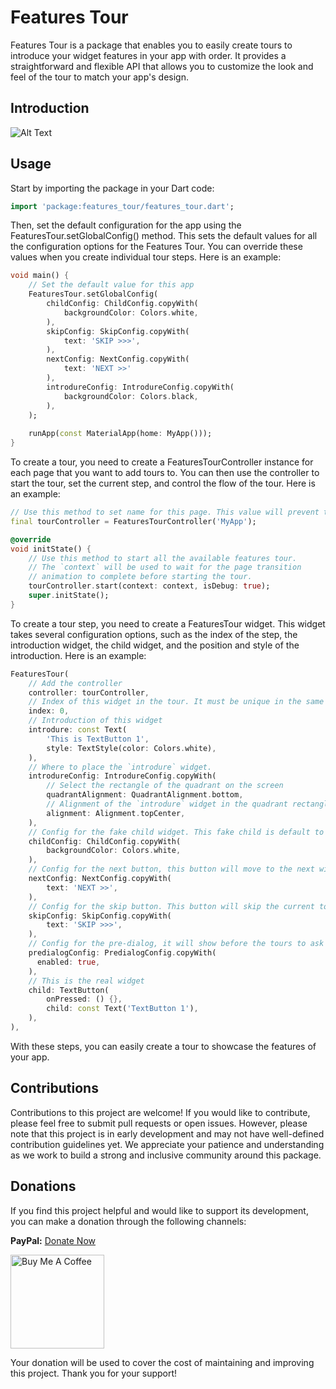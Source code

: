 # Features Tour

Features Tour is a package that enables you to easily create tours to introduce your widget features in your app with order. It provides a straightforward and flexible API that allows you to customize the look and feel of the tour to match your app's design.

## Introduction

![Alt Text](assets/introduction.gif)

## Usage

Start by importing the package in your Dart code:

``` dart
import 'package:features_tour/features_tour.dart';
```

Then, set the default configuration for the app using the FeaturesTour.setGlobalConfig() method. This sets the default values for all the configuration options for the Features Tour. You can override these values when you create individual tour steps. Here is an example:

``` dart
void main() {
    // Set the default value for this app
    FeaturesTour.setGlobalConfig(
        childConfig: ChildConfig.copyWith(
            backgroundColor: Colors.white,
        ),
        skipConfig: SkipConfig.copyWith(
            text: 'SKIP >>>',
        ),
        nextConfig: NextConfig.copyWith(
            text: 'NEXT >>'
        ),
        introdureConfig: IntrodureConfig.copyWith(
            backgroundColor: Colors.black,
        ),
    );
  
    runApp(const MaterialApp(home: MyApp()));
}
```

To create a tour, you need to create a FeaturesTourController instance for each page that you want to add tours to. You can then use the controller to start the tour, set the current step, and control the flow of the tour. Here is an example:

``` dart
// Use this method to set name for this page. This value will prevent the dupplicated `index` issues.
final tourController = FeaturesTourController('MyApp');

@override
void initState() {
    // Use this method to start all the available features tour.
    // The `context` will be used to wait for the page transition
    // animation to complete before starting the tour.
    tourController.start(context: context, isDebug: true);
    super.initState();
}
```

To create a tour step, you need to create a FeaturesTour widget. This widget takes several configuration options, such as the index of the step, the introduction widget, the child widget, and the position and style of the introduction. Here is an example:

``` dart
FeaturesTour(
    // Add the controller
    controller: tourController,
    // Index of this widget in the tour. It must be unique in the same page.
    index: 0,
    // Introduction of this widget
    introdure: const Text(
        'This is TextButton 1',
        style: TextStyle(color: Colors.white),
    ),
    // Where to place the `introdure` widget.
    introdureConfig: IntrodureConfig.copyWith(
        // Select the rectangle of the quadrant on the screen
        quadrantAlignment: QuadrantAlignment.bottom,
        // Alignment of the `introdure` widget in the quadrant rectangle
        alignment: Alignment.topCenter,
    ),
    // Config for the fake child widget. This fake child is default to original `child`.
    childConfig: ChildConfig.copyWith(
        backgroundColor: Colors.white,
    ),
    // Config for the next button, this button will move to the next widget base on its' index.
    nextConfig: NextConfig.copyWith(
        text: 'NEXT >>',
    ),
    // Config for the skip button. This button will skip the current tour.
    skipConfig: SkipConfig.copyWith(
        text: 'SKIP >>>',
    ),
    // Config for the pre-dialog, it will show before the tours to ask the permission.
    predialogConfig: PredialogConfig.copyWith(
      enabled: true,
    ),
    // This is the real widget
    child: TextButton(
        onPressed: () {},
        child: const Text('TextButton 1'),
    ),
),
```

With these steps, you can easily create a tour to showcase the features of your app.

## Contributions

Contributions to this project are welcome! If you would like to contribute, please feel free to submit pull requests or open issues. However, please note that this project is in early development and may not have well-defined contribution guidelines yet. We appreciate your patience and understanding as we work to build a strong and inclusive community around this package.

## Donations

If you find this project helpful and would like to support its development, you can make a donation through the following channels:

**PayPal:** [Donate Now](https://www.paypal.com/donate?hosted_button_id=lamnhan066)

<a href="https://www.buymeacoffee.com/lamnhan066"><img src="https://cdn.buymeacoffee.com/buttons/v2/default-blue.png" alt="Buy Me A Coffee" width="150"></a>

Your donation will be used to cover the cost of maintaining and improving this project. Thank you for your support!
